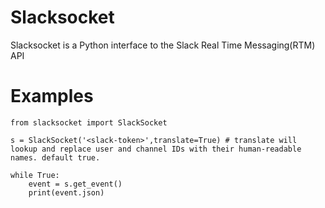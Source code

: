 # Slacksocket

Slacksocket is a Python interface to the Slack Real Time Messaging(RTM) API

# Examples

```
from slacksocket import SlackSocket

s = SlackSocket('<slack-token>',translate=True) # translate will lookup and replace user and channel IDs with their human-readable names. default true. 

while True:
    event = s.get_event()
    print(event.json)
```
